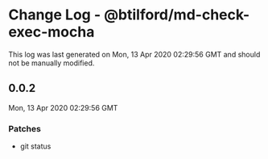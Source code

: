 # Change Log - @btilford/md-check-exec-mocha

This log was last generated on Mon, 13 Apr 2020 02:29:56 GMT and should not be manually modified.

## 0.0.2
Mon, 13 Apr 2020 02:29:56 GMT

### Patches

- git status

